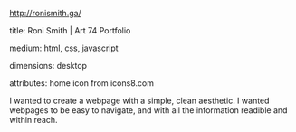 http://ronismith.ga/


title: Roni Smith | Art 74 Portfolio

medium: html, css, javascript

dimensions: desktop

attributes: home icon from icons8.com



I wanted to create a webpage with a simple, clean aesthetic. I wanted webpages to be easy to navigate, and with all the information readible and within reach. 

